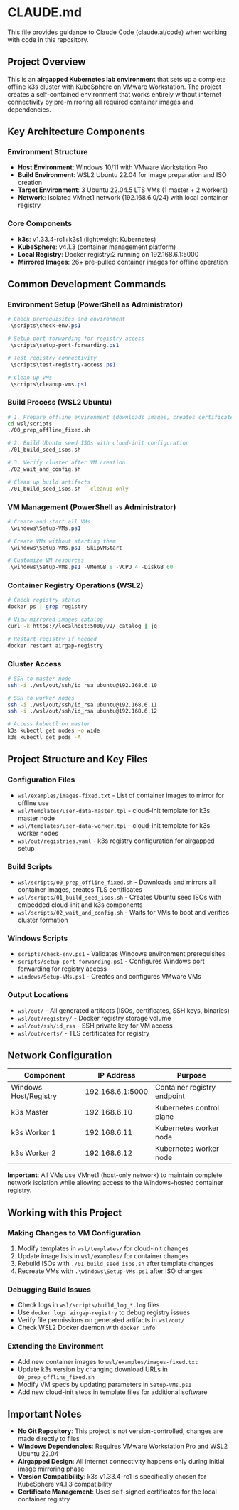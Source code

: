 # CLAUDE.md

This file provides guidance to Claude Code (claude.ai/code) when working with code in this repository.

## Project Overview

This is an **airgapped Kubernetes lab environment** that sets up a complete offline k3s cluster with KubeSphere on VMware Workstation. The project creates a self-contained environment that works entirely without internet connectivity by pre-mirroring all required container images and dependencies.

## Key Architecture Components

### Environment Structure
- **Host Environment**: Windows 10/11 with VMware Workstation Pro
- **Build Environment**: WSL2 Ubuntu 22.04 for image preparation and ISO creation  
- **Target Environment**: 3 Ubuntu 22.04.5 LTS VMs (1 master + 2 workers)
- **Network**: Isolated VMnet1 network (192.168.6.0/24) with local container registry

### Core Components
- **k3s**: v1.33.4-rc1+k3s1 (lightweight Kubernetes)
- **KubeSphere**: v4.1.3 (container management platform)
- **Local Registry**: Docker registry:2 running on 192.168.6.1:5000
- **Mirrored Images**: 26+ pre-pulled container images for offline operation

## Common Development Commands

### Environment Setup (PowerShell as Administrator)
```powershell
# Check prerequisites and environment
.\scripts\check-env.ps1

# Setup port forwarding for registry access
.\scripts\setup-port-forwarding.ps1

# Test registry connectivity 
.\scripts\test-registry-access.ps1

# Clean up VMs
.\scripts\cleanup-vms.ps1
```

### Build Process (WSL2 Ubuntu)
```bash
# 1. Prepare offline environment (downloads images, creates certificates)
cd wsl/scripts
./00_prep_offline_fixed.sh

# 2. Build Ubuntu seed ISOs with cloud-init configuration
./01_build_seed_isos.sh

# 3. Verify cluster after VM creation
./02_wait_and_config.sh

# Clean up build artifacts
./01_build_seed_isos.sh --cleanup-only
```

### VM Management (PowerShell as Administrator) 
```powershell
# Create and start all VMs
.\windows\Setup-VMs.ps1

# Create VMs without starting them
.\windows\Setup-VMs.ps1 -SkipVMStart

# Customize VM resources
.\windows\Setup-VMs.ps1 -VMemGB 8 -VCPU 4 -DiskGB 60
```

### Container Registry Operations (WSL2)
```bash
# Check registry status
docker ps | grep registry

# View mirrored images catalog
curl -k https://localhost:5000/v2/_catalog | jq

# Restart registry if needed
docker restart airgap-registry
```

### Cluster Access
```bash
# SSH to master node
ssh -i ./wsl/out/ssh/id_rsa ubuntu@192.168.6.10

# SSH to worker nodes  
ssh -i ./wsl/out/ssh/id_rsa ubuntu@192.168.6.11
ssh -i ./wsl/out/ssh/id_rsa ubuntu@192.168.6.12

# Access kubectl on master
k3s kubectl get nodes -o wide
k3s kubectl get pods -A
```

## Project Structure and Key Files

### Configuration Files
- `wsl/examples/images-fixed.txt` - List of container images to mirror for offline use
- `wsl/templates/user-data-master.tpl` - cloud-init template for k3s master node
- `wsl/templates/user-data-worker.tpl` - cloud-init template for k3s worker nodes
- `wsl/out/registries.yaml` - k3s registry configuration for airgapped setup

### Build Scripts
- `wsl/scripts/00_prep_offline_fixed.sh` - Downloads and mirrors all container images, creates TLS certificates
- `wsl/scripts/01_build_seed_isos.sh` - Creates Ubuntu seed ISOs with embedded cloud-init and k3s components
- `wsl/scripts/02_wait_and_config.sh` - Waits for VMs to boot and verifies cluster formation

### Windows Scripts  
- `scripts/check-env.ps1` - Validates Windows environment prerequisites
- `scripts/setup-port-forwarding.ps1` - Configures Windows port forwarding for registry access
- `windows/Setup-VMs.ps1` - Creates and configures VMware VMs

### Output Locations
- `wsl/out/` - All generated artifacts (ISOs, certificates, SSH keys, binaries)
- `wsl/out/registry/` - Docker registry storage volume
- `wsl/out/ssh/id_rsa` - SSH private key for VM access
- `wsl/out/certs/` - TLS certificates for registry

## Network Configuration

| Component | IP Address | Purpose |
|-----------|------------|---------|
| Windows Host/Registry | 192.168.6.1:5000 | Container registry endpoint |
| k3s Master | 192.168.6.10 | Kubernetes control plane |
| k3s Worker 1 | 192.168.6.11 | Kubernetes worker node |
| k3s Worker 2 | 192.168.6.12 | Kubernetes worker node |

**Important**: All VMs use VMnet1 (host-only network) to maintain complete network isolation while allowing access to the Windows-hosted container registry.

## Working with this Project

### Making Changes to VM Configuration
1. Modify templates in `wsl/templates/` for cloud-init changes
2. Update image lists in `wsl/examples/` for container changes  
3. Rebuild ISOs with `./01_build_seed_isos.sh` after template changes
4. Recreate VMs with `.\windows\Setup-VMs.ps1` after ISO changes

### Debugging Build Issues
- Check logs in `wsl/scripts/build_log_*.log` files
- Use `docker logs airgap-registry` to debug registry issues
- Verify file permissions on generated artifacts in `wsl/out/`
- Check WSL2 Docker daemon with `docker info`

### Extending the Environment
- Add new container images to `wsl/examples/images-fixed.txt`
- Update k3s version by changing download URLs in `00_prep_offline_fixed.sh`
- Modify VM specs by updating parameters in `Setup-VMs.ps1`
- Add new cloud-init steps in template files for additional software

## Important Notes

- **No Git Repository**: This project is not version-controlled; changes are made directly to files
- **Windows Dependencies**: Requires VMware Workstation Pro and WSL2 Ubuntu 22.04
- **Airgapped Design**: All internet connectivity happens only during initial image mirroring phase
- **Version Compatibility**: k3s v1.33.4-rc1 is specifically chosen for KubeSphere v4.1.3 compatibility
- **Certificate Management**: Uses self-signed certificates for the local container registry